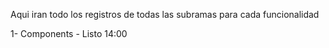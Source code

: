 Aqui iran todo los registros de todas las subramas para cada funcionalidad

1- Components - Listo 14:00 
